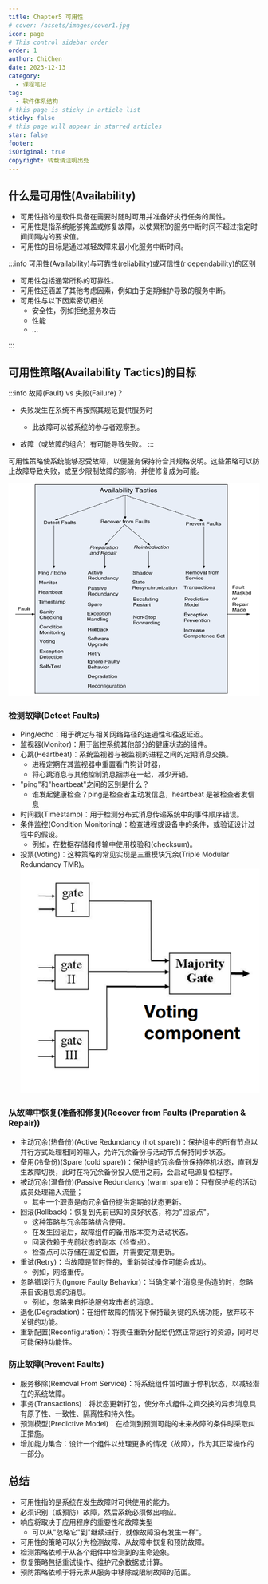 ```yaml
---
title: Chapter5 可用性
# cover: /assets/images/cover1.jpg
icon: page
# This control sidebar order
order: 1
author: ChiChen
date: 2023-12-13
category:
  - 课程笔记
tag:
  - 软件体系结构
# this page is sticky in article list
sticky: false
# this page will appear in starred articles
star: false
footer: 
isOriginal: true
copyright: 转载请注明出处
---
```


## 什么是可用性(Availability)

- 可用性指的是软件具备在需要时随时可用并准备好执行任务的属性。
- 可用性是指系统能够掩盖或修复故障，以使累积的服务中断时间不超过指定时间间隔内的要求值。
- 可用性的目标是通过减轻故障来最小化服务中断时间。

:::info 可用性(Availability)与可靠性(reliability)或可信性(r dependability)的区别

- 可用性包括通常所称的可靠性。
- 可用性还涵盖了其他考虑因素，例如由于定期维护导致的服务中断。
- 可用性与以下因素密切相关
  - 安全性，例如拒绝服务攻击
  - 性能
  - ...

:::

## 可用性策略(Availability Tactics)的目标

:::info 故障(Fault) vs 失败(Failure)？

- 失败发生在系统不再按照其规范提供服务时
  - 此故障可以被系统的参与者观察到。

- 故障（或故障的组合）有可能导致失败。
:::

可用性策略使系统能够忍受故障，以便服务保持符合其规格说明。这些策略可以防止故障导致失败，或至少限制故障的影响，并使修复成为可能。

![Availability Tactics](images/Chapter5可用性/image.png)

### 检测故障(Detect Faults)

- Ping/echo：用于确定与相关网络路径的连通性和往返延迟。
- 监视器(Monitor)：用于监控系统其他部分的健康状态的组件。
- 心跳(Heartbeat)：系统监视器与被监视的进程之间的定期消息交换。
  - 进程定期在其监视器中重置看门狗计时器，
  - 将心跳消息与其他控制消息捆绑在一起，减少开销。
- "ping"和"heartbeat"之间的区别是什么？
  - 谁发起健康检查？ping是检查者主动发信息，heartbeat 是被检查者发信息
- 时间戳(Timestamp)：用于检测分布式消息传递系统中的事件顺序错误。
- 条件监控(Condition Monitoring)：检查进程或设备中的条件，或验证设计过程中的假设。
  - 例如，在数据存储和传输中使用校验和(checksum)。
- 投票(Voting)：这种策略的常见实现是三重模块冗余(Triple Modular Redundancy TMR)。
![Voting component](images/Chapter5可用性/image-1.png)

### 从故障中恢复(准备和修复)(Recover from Faults (Preparation & Repair))

- 主动冗余(热备份)(Active Redundancy (hot spare))：保护组中的所有节点以并行方式处理相同的输入，允许冗余备份与活动节点保持同步状态。
- 备用(冷备份)(Spare (cold spare))：保护组的冗余备份保持停机状态，直到发生故障切换，此时在将冗余备份投入使用之前，会启动电源复位程序。
- 被动冗余(温备份)(Passive Redundancy (warm spare))：只有保护组的活动成员处理输入流量；
  - 其中一个职责是向冗余备份提供定期的状态更新。
- 回滚(Rollback)：恢复到先前已知的良好状态，称为"回滚点"。
  - 这种策略与冗余策略结合使用。
  - 在发生回滚后，故障组件的备用版本变为活动状态。
  - 回滚依赖于先前状态的副本（检查点）。
  - 检查点可以存储在固定位置，并需要定期更新。
- 重试(Retry)：当故障是暂时性的，重新尝试操作可能会成功。
  - 例如，网络重传。
- 忽略错误行为(Ignore Faulty Behavior)：当确定某个消息是伪造的时，忽略来自该消息源的消息。
  - 例如，忽略来自拒绝服务攻击者的消息。
- 退化(Degradation)：在组件故障的情况下保持最关键的系统功能，放弃较不关键的功能。
- 重新配置(Reconfiguration)：将责任重新分配给仍然正常运行的资源，同时尽可能保持功能性。

### 防止故障(Prevent Faults)

- 服务移除(Removal From Service)：将系统组件暂时置于停机状态，以减轻潜在的系统故障。
- 事务(Transactions)：将状态更新打包，使分布式组件之间交换的异步消息具有原子性、一致性、隔离性和持久性。
- 预测模型(Predictive Model)：在检测到预测可能的未来故障的条件时采取纠正措施。
- 增加能力集合：设计一个组件以处理更多的情况（故障），作为其正常操作的一部分。

## 总结

- 可用性指的是系统在发生故障时可供使用的能力。
- 必须识别（或预防）故障，然后系统必须做出响应。
- 响应将取决于应用程序的重要性和故障类型
  - 可以从"忽略它"到"继续进行，就像故障没有发生一样"。
- 可用性的策略可以分为检测故障、从故障中恢复和预防故障。
- 检测策略依赖于从各个组件中检测到的生命迹象。
- 恢复策略包括重试操作、维护冗余数据或计算。
- 预防策略依赖于将元素从服务中移除或限制故障的范围。
